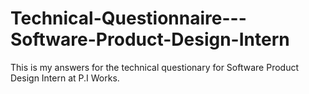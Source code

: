 # Technical-Questionnaire---Software-Product-Design-Intern
This is my answers for the technical questionary for Software Product Design Intern at P.I Works.
